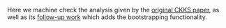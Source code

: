 Here we machine check the analysis given by the [original CKKS paper](https://ia.cr/2016/421), as well as its [follow-up work](https://ia.cr/2018/153) which adds the bootstrapping functionality.